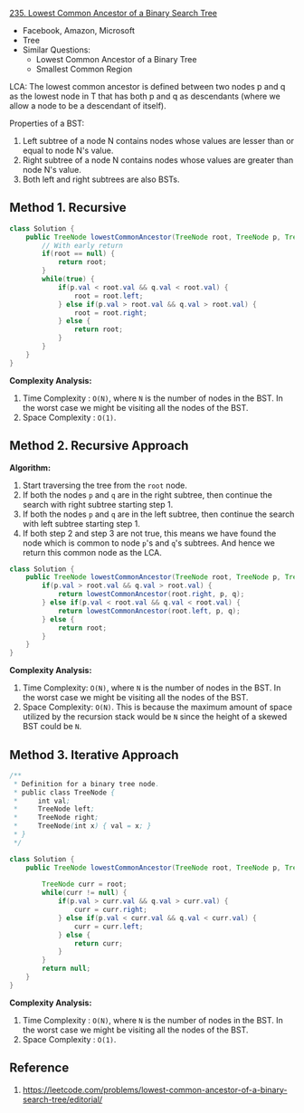 [235. Lowest Common Ancestor of a Binary Search Tree](https://leetcode.com/problems/lowest-common-ancestor-of-a-binary-search-tree/)

* Facebook, Amazon, Microsoft
* Tree
* Similar Questions:
    * Lowest Common Ancestor of a Binary Tree
    * Smallest Common Region


LCA: The lowest common ancestor is defined between two nodes p and q as the lowest node in T that has both p and q as descendants (where we allow a node to be a descendant of itself).


Properties of a BST:
1. Left subtree of a node N contains nodes whose values are lesser than or equal to node N's value.
2. Right subtree of a node N contains nodes whose values are greater than node N's value.
3. Both left and right subtrees are also BSTs.


## Method 1. Recursive
```java
class Solution {
    public TreeNode lowestCommonAncestor(TreeNode root, TreeNode p, TreeNode q) {
        // With early return
        if(root == null) {
            return root;
        }
        while(true) {
            if(p.val < root.val && q.val < root.val) {
                root = root.left;
            } else if(p.val > root.val && q.val > root.val) {
                root = root.right;
            } else {
                return root;
            }
        }
    }
}
```
**Complexity Analysis:**
1. Time Complexity : `O(N)`, where `N` is the number of nodes in the BST. In the worst case we might be visiting all the nodes of the BST.
2. Space Complexity : `O(1)`. 


## Method 2. Recursive Approach
**Algorithm:**
1. Start traversing the tree from the `root` node.
2. If both the nodes `p` and `q` are in the right subtree, then continue the search with right subtree starting step 1.
3. If both the nodes `p` and `q` are in the left subtree, then continue the search with left subtree starting step 1.
4. If both step 2 and step 3 are not true, this means we have found the node which is common to node `p`'s and `q`'s subtrees. And hence we return this common node as the LCA.

```Java
class Solution {
    public TreeNode lowestCommonAncestor(TreeNode root, TreeNode p, TreeNode q) {
        if(p.val > root.val && q.val > root.val) {
            return lowestCommonAncestor(root.right, p, q);
        } else if(p.val < root.val && q.val < root.val) {
            return lowestCommonAncestor(root.left, p, q);
        } else {
            return root;
        }
    }
}
```
**Complexity Analysis:**
1. Time Complexity: `O(N)`, where `N` is the number of nodes in the BST. In the worst case we might be visiting all the nodes of the BST.
2. Space Complexity: `O(N)`. This is because the maximum amount of space utilized by the recursion stack would be `N` since the height of a skewed BST could be `N`.


## Method 3. Iterative Approach
```Java
/**
 * Definition for a binary tree node.
 * public class TreeNode {
 *     int val;
 *     TreeNode left;
 *     TreeNode right;
 *     TreeNode(int x) { val = x; }
 * }
 */

class Solution {
    public TreeNode lowestCommonAncestor(TreeNode root, TreeNode p, TreeNode q) {
        
        TreeNode curr = root;
        while(curr != null) {
            if(p.val > curr.val && q.val > curr.val) {
                curr = curr.right;
            } else if(p.val < curr.val && q.val < curr.val) {
                curr = curr.left;
            } else {
                return curr;
            }
        }
        return null;
    }
}
```
**Complexity Analysis:**
1. Time Complexity : `O(N)`, where `N` is the number of nodes in the BST. In the worst case we might be visiting all the nodes of the BST.
2. Space Complexity : `O(1)`.


## Reference
1. https://leetcode.com/problems/lowest-common-ancestor-of-a-binary-search-tree/editorial/
